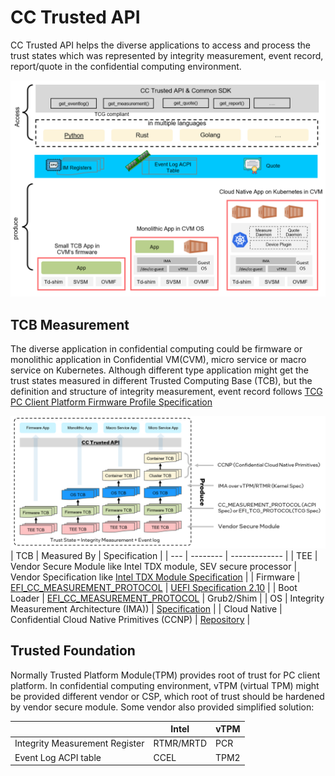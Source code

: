 # CC Trusted API

CC Trusted API helps the diverse applications to access and process the trust states
which was represented by integrity measurement, event record, report/quote in the confidential
computing environment.

![](docs/cc-trusted-api-overview.png)

## TCB Measurement

The diverse application in confidential computing could be firmware or monolithic application
in Confidential VM(CVM), micro service or macro service on Kubernetes. Although
different type application might get the trust states measured in different Trusted
Computing Base (TCB), but the definition and structure of integrity measurement,
event record follows [TCG PC Client Platform Firmware Profile Specification](https://trustedcomputinggroup.org/wp-content/uploads/TCG_PCClient_PFP_r1p05_v23_pub.pdf)

![](docs/cc-trusted-api-usage.png)
| TCB | Measured By | Specification |
| --- | -------- | ------------- |
| TEE | Vendor Secure Module like Intel TDX module, SEV secure processor | Vendor Specification like [Intel TDX Module Specification](https://cdrdv2-public.intel.com/733575/intel-tdx-module-1.5-base-spec-348549002.pdf) |
| Firmware | [EFI_CC_MEASUREMENT_PROTOCOL](https://github.com/tianocore/edk2/blob/master/MdePkg/Include/Protocol/CcMeasurement.h) | [UEFI Specification 2.10](https://uefi.org/specs/UEFI/2.10/) |
| Boot Loader | [EFI_CC_MEASUREMENT_PROTOCOL](https://github.com/tianocore/edk2/blob/master/MdePkg/Include/Protocol/CcMeasurement.h) | Grub2/Shim |
| OS | Integrity Measurement Architecture (IMA)) | [Specification]((https://sourceforge.net/p/linux-ima/wiki/Home/)) |
| Cloud Native | Confidential Cloud Native Primitives (CCNP) | [Repository](https://github.com/intel/confidential-cloud-native-primitives) |

## Trusted Foundation

Normally Trusted Platform Module(TPM) provides root of trust for PC client platform.
In confidential computing environment, vTPM (virtual TPM) might be provided different
vendor or CSP, which root of trust should be hardened by vendor secure module. Some
vendor also provided simplified solution:

|    | Intel | vTPM |
| --- | --- | --- |
| Integrity Measurement Register | RTMR/MRTD | PCR |
| Event Log ACPI table | CCEL | TPM2 |
